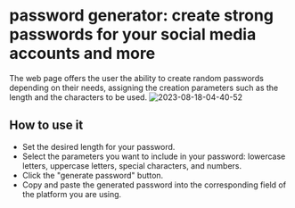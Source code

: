# password generator: create strong passwords for your social media accounts and more
The web page offers the user the ability to create random passwords depending on their needs, assigning the creation parameters such as the length and the characters to be used.
![2023-08-18-04-40-52](https://github.com/angelllinas/passwordgenerator/assets/65524105/88ec5d8a-5a6e-48c2-bf90-3ca9502437d3)
## How to use it
* Set the desired length for your password.
* Select the parameters you want to include in your password: lowercase letters, uppercase letters, special characters, and numbers.
* Click the "generate password" button.
* Copy and paste the generated password into the corresponding field of the platform you are using.

